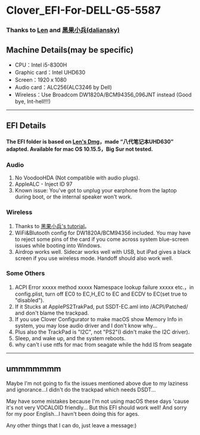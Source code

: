 # Clover_EFI-For-DELL-G5-5587


### Thanks to [Len](http://i.pcbeta.com/space-uid-4532202.html) and [黑果小兵(daliansky)](https://daliansky.net)
 
 
## Machine Details(may be specific)
* CPU：Intel i5-8300H
* Graphic card：Intel UHD630
* Screen：1920ｘ1080
* Audio card：ALC256(ALC3246 by Dell)
* Wireless：Use Broadcom DW1820A/BCM94356_096JNT instead (Good bye, Int-hell!!!)

----

## EFI Details
#### The EFI folder is based on [Len's Dmg](http://bbs.pcbeta.com/viewthread-1858946-1-1.html)，made “八代笔记本UHD630” adapted. Available for mac OS 10.15.5，Big Sur not tested.
    
### Audio
1. No VoodooHDA (Not compatible with audio plugs).
2. AppleALC - Inject ID 97
3. Known issue: You've got to unplug your earphone from the laptop during boot, or the internal speaker won't work.
   
### Wireless
1. Thanks to [黑果小兵's tutorial](https://blog.daliansky.net/DW1820A_BCM94350ZAE-driver-inserts-the-correct-posture.html)。
2. WiFi&Blutooth config for DW1820A/BCM94356 included. You may have to reject some pins of the card if you come across system blue-screen issues while booting into Windows.
3. Airdrop works well. Sidecar works well with USB, but iPad gives a black screen if you use wireless mode. Handoff should also work well. 

### Some Others
1. ACPI Error xxxxx method xxxxx Namespace lookup failure xxxxx etc.，in config.plist, turn off EC0 to EC,H_EC to EC and ECDV to EC(set true to "disabled").
2. If it Stucks at ApplePS2TrakPad, put SSDT-EC.aml into /ACPI/Patched/ and don't blame the trackpad.
3. If you use Clover Configurator to make macOS show Memory Info in system, you may lose audio driver and I don't know why...
4. Plus also the TrackPad is "I2C", not "PS2"(I didn't make the I2C driver).
5. Sleep, and wake up, and the system reboots.
6. why can't i use ntfs for mac from seagate while the hdd IS from seagate

----

## ummmmmmm
Maybe I'm not going to fix the issues mentioned above due to my laziness and ignorance...I didn't do the trackpad which needs DSDT...

May have some mistakes because I'm not using macOS these days 'cause it's not very VOCALOID friendly...
But this EFI should work well!
And sorry for my poor English...I havn't been doing this for ages.

Any other things that I can do, just leave a message:)
